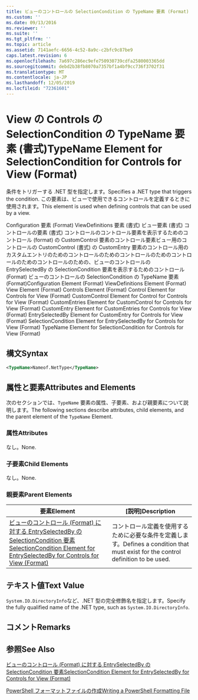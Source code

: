 ```yaml
---
title: ビューのコントロールの SelectionCondition の TypeName 要素 (Format) |Microsoft Docs
ms.custom: ''
ms.date: 09/13/2016
ms.reviewer: ''
ms.suite: ''
ms.tgt_pltfrm: ''
ms.topic: article
ms.assetid: 7141aefc-6656-4c52-8a9c-c2bfc9c87be9
caps.latest.revision: 6
ms.openlocfilehash: 7a697c286ec9efe750930739cdfa2580003365dd
ms.sourcegitcommit: debd2b38fb8070a7357bf1a4bf9cc736f3702f31
ms.translationtype: MT
ms.contentlocale: ja-JP
ms.lasthandoff: 12/05/2019
ms.locfileid: "72361601"
---
```

# <a name="typename-element-for-selectioncondition-for-controls-for-view-format"></a><span data-ttu-id="114c6-102">View の Controls の SelectionCondition の TypeName 要素 (書式)</span><span class="sxs-lookup"><span data-stu-id="114c6-102">TypeName Element for SelectionCondition for Controls for View (Format)</span></span>

<span data-ttu-id="114c6-103">条件をトリガーする .NET 型を指定します。</span><span class="sxs-lookup"><span data-stu-id="114c6-103">Specifies a .NET type that triggers the condition.</span></span> <span data-ttu-id="114c6-104">この要素は、ビューで使用できるコントロールを定義するときに使用されます。</span><span class="sxs-lookup"><span data-stu-id="114c6-104">This element is used when defining controls that can be used by a view.</span></span>

<span data-ttu-id="114c6-105">Configuration 要素 (Format) ViewDefinitions 要素 (書式) ビュー要素 (書式) コントロールの要素 (書式) コントロールのコントロール要素を表示するためのコントロール (format) の CustomControl 要素のコントロール要素ビュー用のコントロールの CustomControl (書式) の CustomEntry 要素のコントロール用のカスタムエントリのためのコントロールのためのコントロールのためのコントロールのためのコントロールのための、ビューのコントロールの EntrySelectedBy の SelectionCondition 要素を表示するためのコントロール (Format) ビューのコントロールの SelectionCondition の TypeName 要素 (Format)</span><span class="sxs-lookup"><span data-stu-id="114c6-105">Configuration Element (Format) ViewDefinitions Element (Format) View Element (Format) Controls Element (Format) Control Element for Controls for View (Format) CustomControl Element for Control for Controls for View (Format) CustomEntries Element for CustomControl for Controls for View (Format) CustomEntry Element for CustomEntries for Controls for View (Format) EntrySelectedBy Element for CustomEntry for Controls for View (Format) SelectionCondition Element for EntrySelectedBy for Controls for View (Format) TypeName Element for SelectionCondition for Controls for View (Format)</span></span>

## <a name="syntax"></a><span data-ttu-id="114c6-106">構文</span><span class="sxs-lookup"><span data-stu-id="114c6-106">Syntax</span></span>

```xml
<TypeName>Nameof.NetType</TypeName>

```

## <a name="attributes-and-elements"></a><span data-ttu-id="114c6-107">属性と要素</span><span class="sxs-lookup"><span data-stu-id="114c6-107">Attributes and Elements</span></span>

<span data-ttu-id="114c6-108">次のセクションでは、`TypeName` 要素の属性、子要素、および親要素について説明します。</span><span class="sxs-lookup"><span data-stu-id="114c6-108">The following sections describe attributes, child elements, and the parent element of the `TypeName` Element.</span></span>

### <a name="attributes"></a><span data-ttu-id="114c6-109">属性</span><span class="sxs-lookup"><span data-stu-id="114c6-109">Attributes</span></span>

<span data-ttu-id="114c6-110">なし。</span><span class="sxs-lookup"><span data-stu-id="114c6-110">None.</span></span>

### <a name="child-elements"></a><span data-ttu-id="114c6-111">子要素</span><span class="sxs-lookup"><span data-stu-id="114c6-111">Child Elements</span></span>

<span data-ttu-id="114c6-112">なし。</span><span class="sxs-lookup"><span data-stu-id="114c6-112">None.</span></span>

### <a name="parent-elements"></a><span data-ttu-id="114c6-113">親要素</span><span class="sxs-lookup"><span data-stu-id="114c6-113">Parent Elements</span></span>

|<span data-ttu-id="114c6-114">要素</span><span class="sxs-lookup"><span data-stu-id="114c6-114">Element</span></span>|<span data-ttu-id="114c6-115">[説明]</span><span class="sxs-lookup"><span data-stu-id="114c6-115">Description</span></span>|
|-------------|-----------------|
|[<span data-ttu-id="114c6-116">ビューのコントロール (Format) に対する EntrySelectedBy の SelectionCondition 要素</span><span class="sxs-lookup"><span data-stu-id="114c6-116">SelectionCondition Element for EntrySelectedBy for Controls for View (Format)</span></span>](./selectioncondition-element-for-entryselectedby-for-controls-for-view-format.md)|<span data-ttu-id="114c6-117">コントロール定義を使用するために必要な条件を定義します。</span><span class="sxs-lookup"><span data-stu-id="114c6-117">Defines a condition that must exist for the control definition to be used.</span></span>|

## <a name="text-value"></a><span data-ttu-id="114c6-118">テキスト値</span><span class="sxs-lookup"><span data-stu-id="114c6-118">Text Value</span></span>

<span data-ttu-id="114c6-119">`System.IO.DirectoryInfo`など、.NET 型の完全修飾名を指定します。</span><span class="sxs-lookup"><span data-stu-id="114c6-119">Specify the fully qualified name of the .NET type, such as `System.IO.DirectoryInfo`.</span></span>

## <a name="remarks"></a><span data-ttu-id="114c6-120">コメント</span><span class="sxs-lookup"><span data-stu-id="114c6-120">Remarks</span></span>

## <a name="see-also"></a><span data-ttu-id="114c6-121">参照</span><span class="sxs-lookup"><span data-stu-id="114c6-121">See Also</span></span>

[<span data-ttu-id="114c6-122">ビューのコントロール (Format) に対する EntrySelectedBy の SelectionCondition 要素</span><span class="sxs-lookup"><span data-stu-id="114c6-122">SelectionCondition Element for EntrySelectedBy for Controls for View (Format)</span></span>](./selectioncondition-element-for-entryselectedby-for-controls-for-view-format.md)

[<span data-ttu-id="114c6-123">PowerShell フォーマットファイルの作成</span><span class="sxs-lookup"><span data-stu-id="114c6-123">Writing a PowerShell Formatting File</span></span>](./writing-a-powershell-formatting-file.md)
